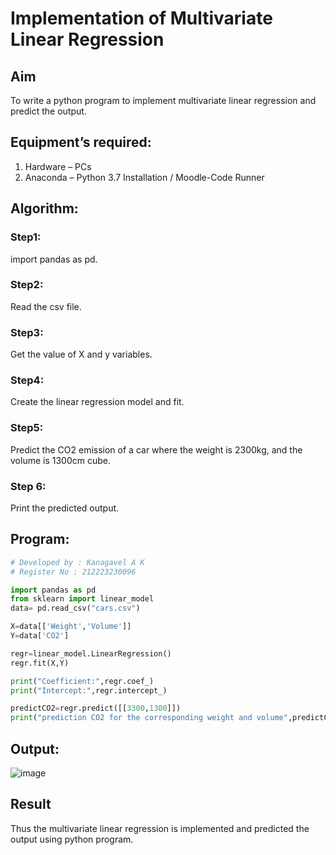 # Implementation of Multivariate Linear Regression
## Aim
To write a python program to implement multivariate linear regression and predict the output.
## Equipment’s required:
1.	Hardware – PCs
2.	Anaconda – Python 3.7 Installation / Moodle-Code Runner
## Algorithm:
### Step1: 
import pandas as pd.
<br>

### Step2: 
Read the csv file.
<br>

### Step3: 
Get the value of X and y variables.
<br>

### Step4: 
Create the linear regression model and fit.
<br>

### Step5: 
Predict the CO2 emission of a car where the weight is 2300kg, and the volume is 1300cm cube.
<br>

### Step 6: 
Print the predicted output.
## Program:
```python
# Developed by : Kanagavel A K
# Register No : 212223230096

import pandas as pd
from sklearn import linear_model
data= pd.read_csv("cars.csv")

X=data[['Weight','Volume']]
Y=data['CO2']

regr=linear_model.LinearRegression()
regr.fit(X,Y)

print("Coefficient:",regr.coef_)
print("Intercept:",regr.intercept_)

predictCO2=regr.predict([[3300,1300]])
print("prediction CO2 for the corresponding weight and volume",predictCO2)
```
## Output:
![image](https://github.com/KanagavelAK/Multivariate-Linear-Regression/assets/151514454/5e973350-b65a-4b02-bf93-78c27e8935fa)

## Result
Thus the multivariate linear regression is implemented and predicted the output using python program.
